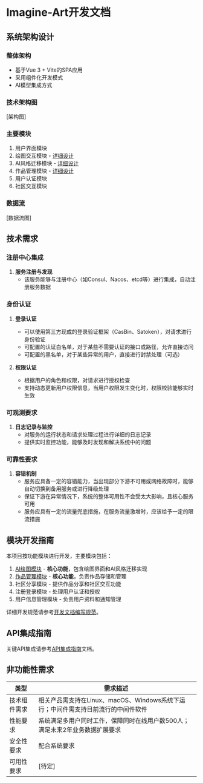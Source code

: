 # Imagine-Art开发文档

## 系统架构设计

### 整体架构
- 基于Vue 3 + Vite的SPA应用
- 采用组件化开发模式
- AI模型集成方式

### 技术架构图
[架构图]

### 主要模块
1. 用户界面模块
2. 绘图交互模块 - [详细设计](./modules/ai-drawing.md)
3. AI风格迁移模块 - [详细设计](./modules/ai-drawing.md)  
4. 作品管理模块 - [详细设计](./modules/artwork-management.md)
5. 用户认证模块
6. 社区交互模块

### 数据流
[数据流图]

## 技术需求

### 注册中心集成
1. **服务注册与发现**
   - 该服务能够与注册中心（如Consul、Nacos、etcd等）进行集成，自动注册服务数据

### 身份认证
1. **登录认证**
   - 可以使用第三方现成的登录验证框架（CasBin、Satoken），对请求进行身份验证
   - 可配置的认证白名单，对于某些不需要认证的接口或路径，允许直接访问
   - 可配置的黑名单，对于某些异常的用户，直接进行封禁处理（可选）

2. **权限认证**
   - 根据用户的角色和权限，对请求进行授权检查
   - 支持动态更新用户权限信息，当用户权限发生变化时，权限校验能够实时生效

### 可观测要求
1. **日志记录与监控**
   - 对服务的运行状态和请求处理过程进行详细的日志记录
   - 提供实时监控功能，能够及时发现和解决系统中的问题

### 可靠性要求
1. **容错机制**
   - 服务应具备一定的容错能力，当出现部分下游不可用或网络故障时，能够自动切换到备用服务或进行降级处理
   - 保证下游在异常情况下，系统的整体可用性不会受太大影响，且核心服务可用
   - 服务应具有一定的流量兜底措施，在服务流量激增时，应该给予一定的限流措施

## 模块开发指南

本项目按功能模块进行开发，主要模块包括：

1. [AI绘图模块](./modules/ai-drawing.md) - **核心功能**，包含绘图界面和AI风格迁移实现
2. [作品管理模块](./modules/artwork-management.md) - **核心功能**，负责作品存储和管理
3. 社区分享模块 - 提供作品分享和社区交互功能
4. 注册登录模块 - 处理用户认证和授权
5. 用户信息管理模块 - 负责用户资料和通知管理

详细开发规范请参考[开发文档编写规范](./specification.md)。

## API集成指南

关键API集成请参考[API集成指南](./api-integration.md)文档。

## 非功能性需求

| 类型         | 需求描述                                                                          |
| ------------ | --------------------------------------------------------------------------------- |
| 技术组件需求 | 相关产品需支持在Linux、macOS、Windows系统下运行；中间件需支持目前流行的中间件软件 |
| 性能要求     | 系统满足多用户同时工作，保障同时在线用户数500人；满足未来2年业务数据扩展要求      |
| 安全性要求   | 配合系统要求                                                                      |
| 可用性要求   | [待定]                                                                            |
